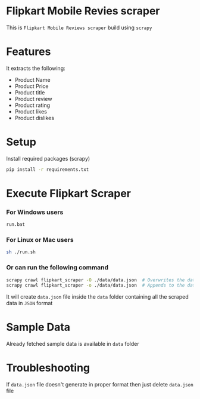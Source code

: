 # Flipkart Mobile Revies scraper

This is `Flipkart Mobile Reviews scraper` build using `scrapy`

# Features
It extracts the following:

  * Product Name
  * Product Price
  * Product title
  * Product review
  * Product rating
  * Product likes
  * Product dislikes

# Setup

Install required packages (scrapy)

```sh
pip install -r requirements.txt
```

# Execute Flipkart Scraper
### For Windows users
```sh
run.bat
```

### For Linux or Mac users
```sh
sh ./run.sh
```

### Or can run the following command
```bash
scrapy crawl flipkart_scraper -O ./data/data.json  # Overwrites the data.json file
scrapy crawl flipkart_scraper -o ./data/data.json  # Appends to the data.json file
```

It will create `data.json` file inside the `data` folder containing all the scraped data in `JSON` format

# Sample Data
Already fetched sample data is available in `data` folder


# Troubleshooting
If `data.json` file doesn't generate in proper format then just delete `data.json` file
